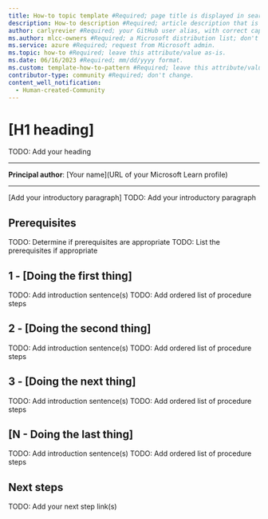 ```yaml
---
title: How-to topic template #Required; page title is displayed in search results. Include the brand. Don't use any puncutation, such as colons, commas, or periods.
description: How-to description #Required; article description that is displayed in search results. 
author: carlyrevier #Required; your GitHub user alias, with correct capitalization.
ms.author: mlcc-owners #Required; a Microsoft distribution list; don't change. 
ms.service: azure #Required; request from Microsoft admin.
ms.topic: how-to #Required; leave this attribute/value as-is.
ms.date: 06/16/2023 #Required; mm/dd/yyyy format.
ms.custom: template-how-to-pattern #Required; leave this attribute/value as-is.
contributor-type: community #Required; don't change.
content_well_notification: 
  - Human-created-Community
---
```


<!--
Remove all the comments in this template before you sign-off or merge to the 
main branch.

This template provides the basic structure of a How-to article pattern. This template provides the basic structure of a Quickstart article pattern. Refer to the [style and voice quick start article in the contributor guide](https://learn.microsoft.com/contribute/style-quick-start).

<!-- 1. H1 -----------------------------------------------------------------------------

Required: Start your H1 with a verb. Pick an H1 that clearly conveys the task the user 
will complete.

-->

# [H1 heading]
TODO: Add your heading

---

**Principal author**: [Your name](URL of your Microsoft Learn profile)

---

<!-- 2. Introductory paragraph ----------------------------------------------------------

Required: Lead with a light intro that describes, in customer-friendly language, what the 
customer will do. Answer the fundamental “why would I want to do this?” question. Keep it 
short.
Readers should have a clear idea of what they will do in this article after reading the 
introduction.

-->

[Add your introductory paragraph]
TODO: Add your introductory paragraph

<!-- 3. Prerequisites --------------------------------------------------------------------

Optional: If there are prerequisites for the task covered by the how-to guide, make 
**Prerequisites** your first H2 in the guide. The prerequisites H2 is never numbered.
Use clear and unambiguous language and use a unordered list format.
If there are specific versions of software a user needs, call out those versions (for example: 
Visual Studio 2019 or later).

-->

## Prerequisites
TODO: Determine if prerequisites are appropriate
TODO: List the prerequisites if appropriate

<!-- 4. Task H2s ------------------------------------------------------------------------------

Required: Each major step in completing a task should be represented as an H2 in the article.
These steps should be numbered.
The procedure should be introduced with a brief sentence or two.
Multiple procedures should be organized in H2 level sections.
Procedure steps use ordered lists.

-->

## 1 - [Doing the first thing]
TODO: Add introduction sentence(s)
TODO: Add ordered list of procedure steps

## 2 - [Doing the second thing]
TODO: Add introduction sentence(s)
TODO: Add ordered list of procedure steps

## 3 - [Doing the next thing]
TODO: Add introduction sentence(s)
TODO: Add ordered list of procedure steps

## [N - Doing the last thing]
TODO: Add introduction sentence(s)
TODO: Add ordered list of procedure steps

<!-- 5. Next steps ------------------------------------------------------------------------

Required: Provide at least one next step and no more than three. Include some context so the 
customer can determine why they would click the link.
Add a context sentence for the following links.

-->

## Next steps
TODO: Add your next step link(s)

<!--
Remove all the comments in this template before you sign-off or merge to the main branch.

-->
